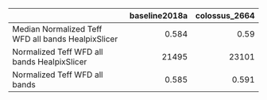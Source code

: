 |                                                    |   baseline2018a |   colossus_2664 |
|:---------------------------------------------------|----------------:|----------------:|
| Median Normalized Teff WFD all bands HealpixSlicer |           0.584 |           0.59  |
| Normalized Teff WFD all bands HealpixSlicer        |       21495     |       23101     |
| Normalized Teff WFD all bands                      |           0.585 |           0.591 |
